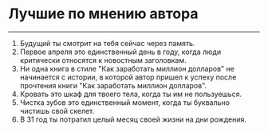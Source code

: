# Лучшие по мнению автора

---
1. Будущий ты смотрит на тебя сейчас через память.
2. Первое апреля это единственный день в году, когда люди критически относятся к новостным заголовкам.
3. Ни одна книга в стиле "Как заработать миллион долларов" не начинается с истории, в которой автор пришел к успеху после прочтения книги "Как заработать миллион долларов".
4. Кровать это шкаф для твоего тела, когда ты им не пользуешься.
5. Чистка зубов это единственный момент, когда ты буквально чистишь свой скелет.
6. В 31 год ты потратил целый месяц своей жизни на дни рождения.